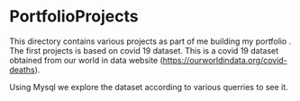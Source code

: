 # PortfolioProjects
This directory contains various projects as part of me building my portfolio .
The first projects is based on covid 19 dataset.
This is a covid 19 dataset obtained from our world in data website (https://ourworldindata.org/covid-deaths). 

Using Mysql we explore the dataset according to various querries to see it.
